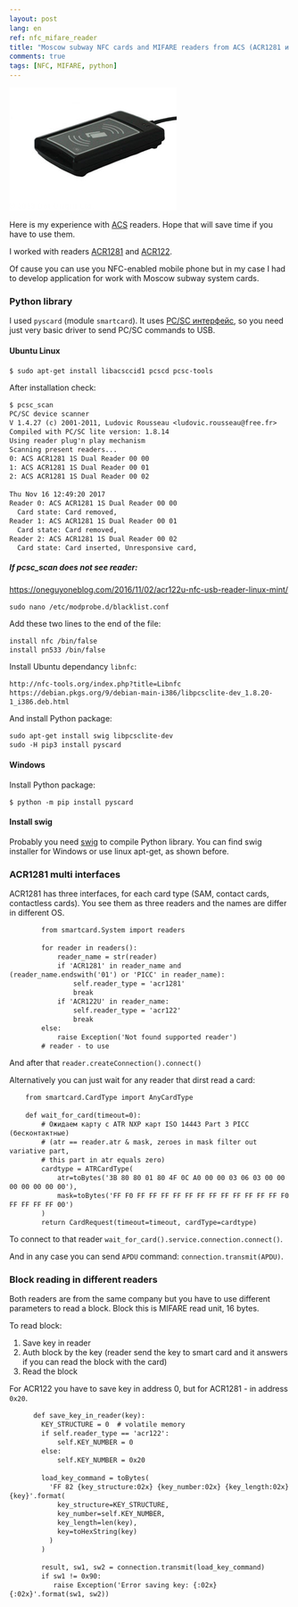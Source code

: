 ```yaml
---
layout: post
lang: en
ref: nfc_mifare_reader
title: "Moscow subway NFC cards and MIFARE readers from ACS (ACR1281 и ACR122)"
comments: true
tags: [NFC, MIFARE, python]
---
```


![](/images/acr1281.jpg)

Here is my experience with [ACS](https://www.acs.com.hk) readers.
Hope that will save time if you have to use them.

I worked with readers [ACR1281](https://www.acs.com.hk/en/products/397/acr1281u-c2-card-uid-reader/)
and [ACR122](https://www.acs.com.hk/en/products/3/acr122u-usb-nfc-reader/).

Of cause you can use you NFC-enabled mobile phone but in my case I had to develop
application for work with Moscow subway system cards.

### Python library

I used `pyscard` (module `smartcard`).
It uses [PC/SC интерфейс](https://ru.wikipedia.org/wiki/PC/SC), 
so you need just very basic driver to send PC/SC commands to USB.

#### Ubuntu Linux

    $ sudo apt-get install libacsccid1 pcscd pcsc-tools

After installation check:

    $ pcsc_scan
    PC/SC device scanner
    V 1.4.27 (c) 2001-2011, Ludovic Rousseau <ludovic.rousseau@free.fr>
    Compiled with PC/SC lite version: 1.8.14
    Using reader plug'n play mechanism
    Scanning present readers...
    0: ACS ACR1281 1S Dual Reader 00 00
    1: ACS ACR1281 1S Dual Reader 00 01
    2: ACS ACR1281 1S Dual Reader 00 02
    
    Thu Nov 16 12:49:20 2017
    Reader 0: ACS ACR1281 1S Dual Reader 00 00
      Card state: Card removed, 
    Reader 1: ACS ACR1281 1S Dual Reader 00 01
      Card state: Card removed, 
    Reader 2: ACS ACR1281 1S Dual Reader 00 02
      Card state: Card inserted, Unresponsive card, 

##### If pcsc_scan does not see reader:

https://oneguyoneblog.com/2016/11/02/acr122u-nfc-usb-reader-linux-mint/

    sudo nano /etc/modprobe.d/blacklist.conf

Add these two lines to the end of the file:

    install nfc /bin/false
    install pn533 /bin/false

Install Ubuntu dependancy `libnfc`:

    http://nfc-tools.org/index.php?title=Libnfc
    https://debian.pkgs.org/9/debian-main-i386/libpcsclite-dev_1.8.20-1_i386.deb.html
    
And install Python package:

    sudo apt-get install swig libpcsclite-dev 
    sudo -H pip3 install pyscard

#### Windows

Install Python package:

    $ python -m pip install pyscard
    
#### Install swig

Probably you need [swig](http://www.swig.org/) to compile Python library.
You can find swig installer for Windows or use linux apt-get, as shown before.

### ACR1281 multi interfaces

ACR1281 has three interfaces, for each card type
(SAM, contact cards, contactless cards). You see them as three readers and the names
are differ in different OS.

            from smartcard.System import readers
            
            for reader in readers():
                reader_name = str(reader)
                if 'ACR1281' in reader_name and (reader_name.endswith('01') or 'PICC' in reader_name):
                    self.reader_type = 'acr1281'
                    break
                if 'ACR122U' in reader_name:
                    self.reader_type = 'acr122'
                    break
            else:
                raise Exception('Not found supported reader')
            # reader - to use
            
And after that `reader.createConnection().connect()`

Alternatively you can just wait for any reader that dirst read a card:

        from smartcard.CardType import AnyCardType

        def wait_for_card(timeout=0):
            # Ожидаем карту с ATR NXP карт ISO 14443 Part 3 PICC (бесконтактные)
            # (atr == reader.atr & mask, zeroes in mask filter out variative part, 
            # this part in atr equals zero)
            cardtype = ATRCardType(
                atr=toBytes('3B 80 80 01 80 4F 0C A0 00 00 03 06 03 00 00 00 00 00 00 00'),
                mask=toBytes('FF F0 FF FF FF FF FF FF FF FF FF FF FF FF F0 FF FF FF FF 00')
            )
            return CardRequest(timeout=timeout, cardType=cardtype)
            
To connect to that reader `wait_for_card().service.connection.connect()`.

And in any case you can send `APDU` command: `connection.transmit(APDU)`.
            
### Block reading in different readers

Both readers are from the same company but you have to use different parameters to read a block.
Block this is MIFARE read unit, 16 bytes.

To read block:
1. Save key in reader
1. Auth block by the key (reader send the key to smart card and it answers if you
can read the block with the card)
1. Read the block

For ACR122 you have to save key in address 0, but for ACR1281 - in address `0x20`.

          def save_key_in_reader(key):
            KEY_STRUCTURE = 0  # volatile memory
            if self.reader_type == 'acr122':
                self.KEY_NUMBER = 0
            else:
                self.KEY_NUMBER = 0x20
                
            load_key_command = toBytes(
              'FF 82 {key_structure:02x} {key_number:02x} {key_length:02x} {key}'.format(
                key_structure=KEY_STRUCTURE,
                key_number=self.KEY_NUMBER,
                key_length=len(key),
                key=toHexString(key)
              )
            )
            
            result, sw1, sw2 = connection.transmit(load_key_command)
            if sw1 != 0x90:
               raise Exception('Error saving key: {:02x} {:02x}'.format(sw1, sw2))

